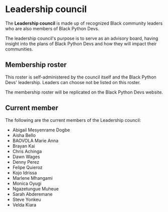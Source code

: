 # Leadership council

The **Leadership council** is made up of recognized Black community leaders who are also members of Black Python Devs.

The leadership council's purpose is to serve as an advisory board, having insight into the plans of Black Python Devs and how they will impact their communities.

## Membership roster

This roster is self-administered by the council itself and the Black Python Devs' leadership. Leaders can choose not be listed on this roster.

The membership roster will be replicated on the Black Python Devs website.

## Current member

The following are the current members of the Leadership council:

- Abigail Mesyenrame Dogbe
- Aisha Bello
- BAOVOLA Marie Anna
- Brayan Kai
- Chris Achinga
- Dawn Wages
- Denny Perez
- Felipe Quieroz
- Kojo Idrissa
- Marlene Mhangami
- Monica Oyugi
- Ngazetungue Muheue
- Sarah Abderemane
- Steve Yonkeu
- Velda Kiara


<!-- To be updated later to match the following format: -->
<!-- JAY MILLER – UNITED STATES – DSF, BLACK PYTHON DEVS -->
